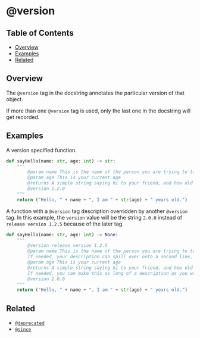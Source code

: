 # @version

## Table of Contents

- [Overview](#overview)
- [Examples](#examples)
- [Related](#related)

## Overview

The `@version` tag in the docstring annotates the particular version of that object.

If more than one `@version` tag is used, only the last one in the docstring will get recorded.

## Examples

A version specified function.

```python
def sayHello(name: str, age: int) -> str:
    """
        @param name This is the name of the person you are trying to talk to
        @param age This is your current age
        @returns A simple string saying hi to your friend, and how old you are.
        @version 1.2.0
    """
    return ("Hello, " + name + ", I am " + str(age) + " years old.")
```

A function with a `@version` tag description overridden by another `@version` tag. In this example, the `version` value will be the string `2.0.0` instead of `release version 1.2.5` because of the later tag.

```python
def sayHello(name: str, age: int) -> None:
    """
        @version release version 1.2.5
        @param name This is the name of the person you are trying to talk to.
        If needed, your description can spill over onto a second line, or more if needed.
        @param age This is your current age
        @returns A simple string saying hi to your friend, and how old you are.
        If needed, you can make this as long of a description as you want.
        @version 2.0.0
    """
    return ("Hello, " + name + ", I am " + str(age) + " years old.")
```

## Related

- [`@deprecated`](./DEPRECATED.md)
- [`@since`](./SINCE.md)
